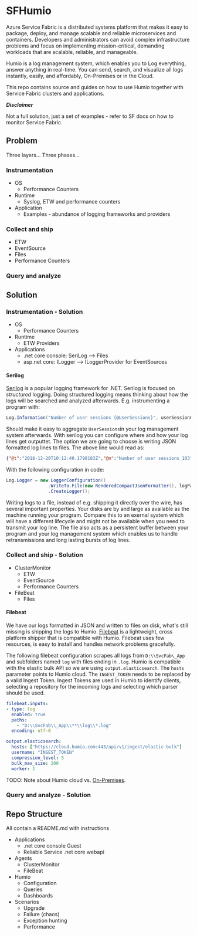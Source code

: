 # SFHumio

Azure Service Fabric is a distributed systems platform that makes it easy to package, deploy, and manage scalable and reliable microservices and containers. Developers and administrators can avoid complex infrastructure problems and focus on implementing mission-critical, demanding workloads that are scalable, reliable, and manageable.

Humio is a log management system, which enables you to Log everything, answer anything in real-time. You can send, search, and visualize all logs instantly, easily, and affordably, On-Premises or in the Cloud.

This repo contains source and guides on how to use Humio together with Service Fabric clusters and applications.

**_Disclaimer_**

Not a full solution, just a set of examples - refer to SF docs on how to monitor Service Fabric.

## Problem

Three layers...
Three phases...

### Instrumentation

- OS
  - Performance Counters
- Runtime
  - Syslog, ETW and performance counters
- Application
  - Examples - abundance of logging frameworks and providers

### Collect and ship

- ETW
- EventSource
- Files
- Performance Counters

### Query and analyze



## Solution

### Instrumentation - Solution

- OS
    - Performance Counters
- Runtime
    - ETW Providers
- Applications
    - .net core console: SeriLog --> Files
    - asp.net core: ILogger --> ILoggerProvider for EventSources

#### Serilog

[Serilog](https://serilog.net) is a popular logging framework for .NET. Serilog is focused on *structured* logging.
Doing structured logging means thinking about how the logs will be searched and analyzed afterwards. E.g. instrumenting
a program with:

```csharp
Log.Information("Number of user sessions {@UserSessions}", userSessionCount);;
```

Should make it easy to aggregate `UserSessions`in your log management system afterwards.
With serilog you can configure where and how your log lines get outputtet. The option we are going to 
choose is writing JSON formatted log lines to files. The above line would read as:

```json
{"@t":"2018-12-20T10:12:40.1798183Z","@m":"Number of user sessions 103","@i":"d27eb0e2","UserSessions":103}"}
```

With the following configuration in code:

```csharp
Log.Logger = new LoggerConfiguration()
                .WriteTo.File(new RenderedCompactJsonFormatter(), logPath, rollingInterval: RollingInterval.Day)
                .CreateLogger();
```

Writing logs to a file, instead of e.g. shipping it directly over the wire, has several important properties.
Your disks are by and large as available as the machine running your program. Compare this to an exernal system 
which will have a different lifecycle and might not be available when you need to transmit your log line. The file also acts as a persistent 
buffer between your program and your log management system which enables us to handle retransmissions and long
lasting bursts of log lines.


### Collect and ship - Solution

- ClusterMonitor
    - ETW
    - EventSource
    - Performance Counters
- FileBeat
    - Files

#### Filebeat

We have our logs formatted in JSON and written to files on disk, what's still missing is shipping the logs to Humio.
[Filebeat](https://docs.humio.com/integrations/data-shippers/beats/filebeat/) is a lightweight, cross platform shipper that is compatible with Humio.
Filebeat uses few resources, is easy to install and handles network problems gracefully.

The following filebeat configuration scrapes all logs from `D:\\SvcFab\_App` and subfolders named `log` with files ending in `.log`.
Humio is compatible with the elastic bulk API so we are using `output.elasticsearch`. The `hosts` parameter points to Humio cloud. 
The `INGEST_TOKEN` needs to be replaced by a valid Ingest Token. Ingest Tokens are used in Humio to identify clients, selecting a repository 
for the incoming logs and selecting which parser should be used. 

```yaml
filebeat.inputs:
- type: log
  enabled: true
  paths:
    - "D:\\SvcFab\\_App\\**\\log\\*.log"
  encoding: utf-8

output.elasticsearch:
  hosts: ["https://cloud.humio.com:443/api/v1/ingest/elastic-bulk"]
  username: "INGEST_TOKEN"
  compression_level: 5
  bulk_max_size: 200
  worker: 1
```

TODO: Note about Humio cloud vs. [On-Premises](https://www.humio.com/download).



### Query and analyze - Solution



## Repo Structure

All contain a README.md with instructions

- Applications
    - .net core console Guest
    - Reliable Service .net core webapi
- Agents
    - ClusterMonitor
    - FileBeat
- Humio
    - Configuration
    - Queries
    - Dashboards
- Scenarios
    - Upgrade
    - Failure (chaos)
    - Exception hunting
    - Performance